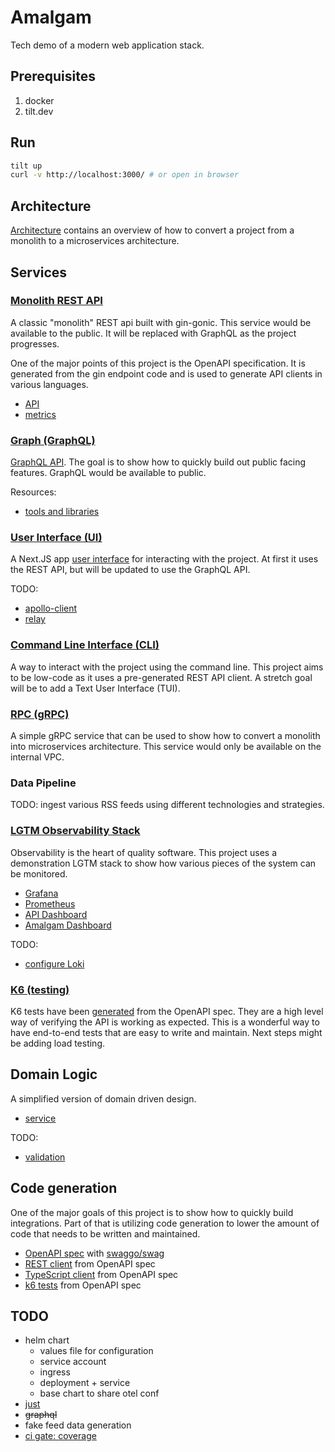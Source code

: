 # Amalgam

Tech demo of a modern web application stack.

## Prerequisites

1. docker
2. tilt.dev

## Run

```sh
tilt up
curl -v http://localhost:3000/ # or open in browser
```

## Architecture

[Architecture](./docs/architecture.md) contains an overview of how to convert a project from a monolith to a microservices architecture.

## Services

### [Monolith REST API](./api/README.md)

A classic "monolith" REST api built with gin-gonic. This service would be available to the public. It will be replaced with GraphQL as the project progresses.

One of the major points of this project is the OpenAPI specification. It is generated from the gin endpoint code and is used to generate API clients in various languages.

- [API](http://localhost:8080)
- [metrics](http://localhost:8080/metrics)

### [Graph (GraphQL)](./graph/README.md)

[GraphQL API](http://localhost:8082). The goal is to show how to quickly build out public facing features. GraphQL would be available to public.

Resources:

- [tools and libraries](https://graphql.org/community/tools-and-libraries/?tags=go)

### [User Interface (UI)](./ui/README.md)

A Next.JS app [user interface](http://localhost:3000/) for interacting with the project. At first it uses the REST API, but will be updated to use the GraphQL API.

TODO:

- [apollo-client](https://github.com/apollographql/apollo-client)
- [relay](https://github.com/facebook/relay)

### [Command Line Interface (CLI)](./cli/README.md)

A way to interact with the project using the command line. This project aims to be low-code as it uses a pre-generated REST API client. A stretch goal will be to add a Text User Interface (TUI).

### [RPC (gRPC)](./rpc/README.md)

A simple gRPC service that can be used to show how to convert a monolith into microservices architecture. This service would only be available on the internal VPC.

### Data Pipeline

TODO: ingest various RSS feeds using different technologies and strategies.

### [LGTM Observability Stack](./lgtm/README.md)

Observability is the heart of quality software. This project uses a demonstration LGTM stack to show how various pieces of the system can be monitored.

- [Grafana](http://localhost:3001/)
- [Prometheus](http://localhost:9090/)
- [API Dashboard](http://localhost:3001/d/amalgam-gin-dashboard/gin-application-metrics?orgId=1&refresh=5s)
- [Amalgam Dashboard](http://localhost:3001/d/amalgam-dashboard/amalgam?orgId=1&refresh=5s)

TODO:

- [configure Loki](https://grafana.com/docs/loki/latest/)

### [K6 (testing)](./k6/README.md)

K6 tests have been [generated](./k6/tests/README.md) from the OpenAPI spec. They are a high level way of verifying the API is working as expected. This is a wonderful way to have end-to-end tests that are easy to write and maintain. Next steps might be adding load testing.

## Domain Logic

A simplified version of domain driven design.

- [service](./internal/service/service.go)

TODO:

- [validation](https://github.com/go-playground/validator/blob/master/_examples/struct-level/main.go)

## Code generation

One of the major goals of this project is to show how to quickly build integrations. Part of that is utilizing code generation to lower the amount of code that needs to be written and maintained.

- [OpenAPI spec](./api/docs/swagger.yaml) with [swaggo/swag](https://github.com/swaggo/swag)
- [REST client](./pkg/client/README.md) from OpenAPI spec
- [TypeScript client](./ui/app/lib/client/) from OpenAPI spec
- [k6 tests](./k6/README.md) from OpenAPI spec

## TODO

- helm chart
  - values file for configuration
  - service account
  - ingress
  - deployment + service
  - base chart to share otel conf
- [just](https://github.com/casey/just)
- ~~graphql~~
- fake feed data generation
- [ci gate: coverage](https://github.com/vladopajic/go-test-coverage)
